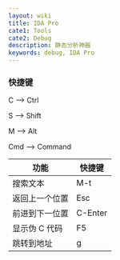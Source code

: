 ```yaml
---
layout: wiki
title: IDA Pro
cate1: Tools
cate2: Debug
description: 静态分析神器
keywords: debug, IDA Pro
---
```


### 快捷键

C --> Ctrl

S --> Shift

M --> Alt

Cmd --> Command

| 功能           | 快捷键  |
|----------------|---------|
| 搜索文本       | M-t     |
| 返回上一个位置 | Esc     |
| 前进到下一位置 | C-Enter |
| 显示伪 C 代码  | F5      |
| 跳转到地址     | g       |
